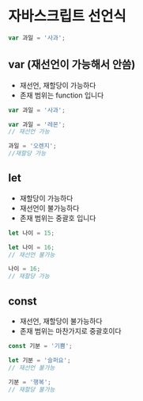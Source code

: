 # 자바스크립트 선언식

```jsx
var 과일 = '사과';
```

## var (재선언이 가능해서 안씀)

- 재선언, 재할당이 가능하다
- 존재 범위는 function 입니다

```jsx
var 과일 = '사과';

var 과일 = '레몬';
// 재선언 가능

과일 = '오렌지';
//재할당 가능
```

## let

- 재할당이 가능하다
- 재선언이 불가능하다
- 존재 범위는 중괄호 입니다

```jsx
let 나이 = 15;

let 나이 = 16;
// 재선언 불가능

나이 = 16;
// 재할당 가능
```

## const

- 재선언, 재할당이 불가능하다
- 존재 범위는 마찬가지로 중괄호이다

```jsx
const 기분 = '기쁨';

let 기분 = '슬퍼요';
// 재선언 불가능

기분 = '행복';
// 재할당 불가능
```